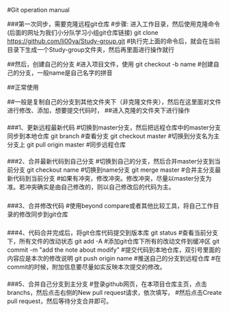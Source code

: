 #Git operation manual

###第一次同步，需要克隆远程git仓库
#步骤: 进入工作目录，然后使用克隆命令(后面的网址为我们小分队学习小组git仓库链接)
git clone https://github.com/li00ya/Study-group.git
#执行完上面的命令后，就会在当前目录下生成一个Study-group文件夹，然后再里面进行操作就行

##然后，创建自己的分支
#进入项目文件，使用
git checkout -b name
#创建自己的分支，一般name是自己名字的拼音


##正常使用

##一般是复制自己的分支到其他文件夹下（非克隆文件夹），然后在这里面对文件进行修改、添加，想要提交代码时，
##进入克隆的文件夹下进行操作

####
###1、更新远程最新代码
#切换到master分支，然后把远程仓库中的master分支同步到本地仓库
git branch
#查看分支
git checkout master
#切换到分支名为主分支上
git pull origin master
#同步远程仓库

####
###2、合并最新代码到自己分支
#切换到自己的分支，然后合并master分支到当前分支
git checkout name
#切换到name分支
git merge master
#合并主分支最新代码到当前分支
#如果有冲突，修改冲突。修改冲突，尽量以master分支为准。若冲突确实是由自己修改的，则以自己修改后的代码为主。

#####
###3、合并修改代码
#使用beyond compare或者其他比较工具，将自己工作目录的修改同步到git仓库

#####
###4、代码合并完成后，将git仓库代码提交到版本库
git status
#查看当前分支下，所有文件的改动状态
git add -A
#添加git仓库下所有的改动文件到缓冲区
git commit -m "add the note about modify"
#提交代码到本地仓库，双引号里面的内容应是本次的修改说明
git push origin name
#推送自己的分支到远程仓库
#在commit的时候，附加信息要尽量如实反映本次提交的修改。

####
###5、合并自己分支到主分支
#登录github网页，在本项目仓库主页，点击branchs，然后点击右侧的New pull request请求，依次填写，
#然后点击Create pull request，然后等待分支合并即可。
